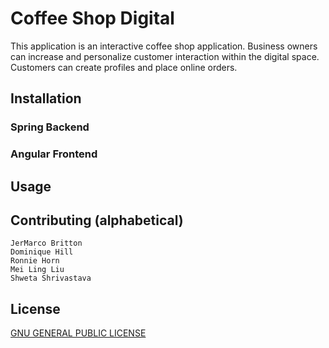 # Coffee Shop Digital
This application is an interactive coffee shop application.
Business owners can increase and personalize customer interaction within the digital space.
Customers can create profiles and place online orders.

## Installation
### Spring Backend
### Angular Frontend

## Usage

## Contributing (alphabetical)
    JerMarco Britton
    Dominique Hill
    Ronnie Horn
    Mei Ling Liu
    Shweta Shrivastava

## License
[GNU GENERAL PUBLIC LICENSE](COPYING)
